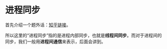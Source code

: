 # 进程同步

首先介绍一个题外话：[知乎链接](https://www.zhihu.com/question/36529093)。

所以这里的“进程同步”指的是进程内部同步，也就是**线程间同步**。而对于进程间的同步，我们一般用**进程间通信**来表示，后面会讲到。



